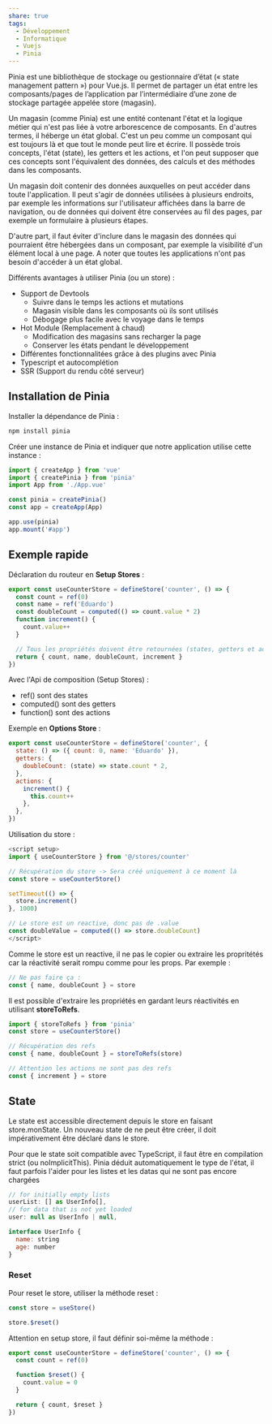 ```yaml
---
share: true
tags:
  - Développement
  - Informatique
  - Vuejs
  - Pinia
---
```


Pinia est une bibliothèque de stockage ou gestionnaire d’état (« state management pattern ») pour Vue.js. Il permet de partager un état entre les composants/pages de l’application par l’intermédiaire d’une zone de stockage partagée appelée store (magasin).

Un magasin (comme Pinia) est une entité contenant l'état et la logique métier qui n'est pas liée à votre arborescence de composants. En d'autres termes, il héberge un état global. C'est un peu comme un composant qui est toujours là et que tout le monde peut lire et écrire. Il possède trois concepts, l'état (state), les getters et les actions, et l'on peut supposer que ces concepts sont l'équivalent des données, des calculs et des méthodes dans les composants.

Un magasin doit contenir des données auxquelles on peut accéder dans toute l'application. Il peut s'agir de données utilisées à plusieurs endroits, par exemple les informations sur l'utilisateur affichées dans la barre de navigation, ou de données qui doivent être conservées au fil des pages, par exemple un formulaire à plusieurs étapes.

D'autre part, il faut éviter d'inclure dans le magasin des données qui pourraient être hébergées dans un composant, par exemple la visibilité d'un élément local à une page. A noter que toutes les applications n'ont pas besoin d'accéder à un état global.

Différents avantages à utiliser Pinia (ou un store) :
- Support de Devtools
  - Suivre dans le temps les actions et mutations
  - Magasin visible dans les composants où ils sont utilisés
  - Débogage plus facile avec le voyage dans le temps
- Hot Module (Remplacement à chaud)
  - Modification des magasins sans recharger la page
  - Conserver les états pendant le développement
- Différentes fonctionnalitées grâce à des plugins avec Pinia
- Typescript et autocomplétion
- SSR (Support du rendu côté serveur)

## Installation de Pinia

Installer la dépendance de Pinia :

````js
npm install pinia
````

Créer une instance de Pinia et indiquer que notre application utilise cette instance :
````js
import { createApp } from 'vue'
import { createPinia } from 'pinia'
import App from './App.vue'

const pinia = createPinia()
const app = createApp(App)

app.use(pinia)
app.mount('#app')
````

## Exemple rapide

Déclaration du routeur en **Setup Stores** :

````js
export const useCounterStore = defineStore('counter', () => {
  const count = ref(0)
  const name = ref('Eduardo')
  const doubleCount = computed(() => count.value * 2)
  function increment() {
    count.value++
  }

  // Tous les propriétés doivent être retournées (states, getters et actions)
  return { count, name, doubleCount, increment }
})
````
Avec l'Api de composition (Setup Stores) :
- ref() sont des states
- computed() sont des getters
- function() sont des actions

Exemple en **Options Store** :
````js
export const useCounterStore = defineStore('counter', {
  state: () => ({ count: 0, name: 'Eduardo' }),
  getters: {
    doubleCount: (state) => state.count * 2,
  },
  actions: {
    increment() {
      this.count++
    },
  },
})
````

Utilisation du store :

````js
<script setup>
import { useCounterStore } from '@/stores/counter'

// Récupération du store -> Sera créé uniquement à ce moment là
const store = useCounterStore()

setTimeout(() => {
  store.increment()
}, 1000)

// Le store est un reactive, donc pas de .value
const doubleValue = computed(() => store.doubleCount)
</script>
````

Comme le store est un reactive, il ne pas le copier ou extraire les propritétés car la réactivité serait rompu comme pour les props. Par exemple : 
````js
// Ne pas faire ça :
const { name, doubleCount } = store
````

Il est possible d'extraire les propriétés en gardant leurs réactivités en utilisant **storeToRefs**.
````js
import { storeToRefs } from 'pinia'
const store = useCounterStore()

// Récupération des refs
const { name, doubleCount } = storeToRefs(store)

// Attention les actions ne sont pas des refs
const { increment } = store
````

## State

Le state est accessible directement depuis le store en faisant store.monState.
Un nouveau state de ne peut être créer, il doit impérativement être déclaré dans le store.

Pour que le state soit compatible avec TypeScript, il faut être en compilation strict (ou noImplicitThis).
Pinia déduit automatiquement le type de l'état, il faut parfois l'aider pour les listes et les datas qui ne sont pas encore chargées

````js
// for initially empty lists
userList: [] as UserInfo[],
// for data that is not yet loaded
user: null as UserInfo | null,

interface UserInfo {
  name: string
  age: number
}
````

### Reset

Pour reset le store, utiliser la méthode reset :
````js
const store = useStore()

store.$reset()
````

Attention en setup store, il faut définir soi-même la méthode :

````js
export const useCounterStore = defineStore('counter', () => {
  const count = ref(0)

  function $reset() {
    count.value = 0
  }

  return { count, $reset }
})
````